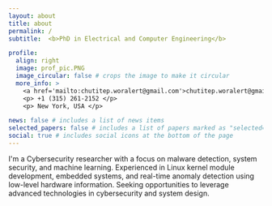 ```yaml
---
layout: about
title: about
permalink: /
subtitle:  <b>PhD in Electrical and Computer Engineering</b>

profile:
  align: right
  image: prof_pic.PNG
  image_circular: false # crops the image to make it circular
  more_info: >
    <a href='mailto:chutitep.woralert@gmail.com'>chutitep.woralert@gmail.com</a>
    <p> +1 (315) 261-2152 </p> 
    <p> New York, USA </p>

news: false # includes a list of news items
selected_papers: false # includes a list of papers marked as "selected={true}"
social: true # includes social icons at the bottom of the page
---
```


I'm a Cybersecurity researcher with a focus on malware detection, system security, and machine learning. Experienced in Linux kernel module development, embedded systems, and real-time anomaly detection using low-level hardware information. Seeking opportunities to leverage advanced technologies in cybersecurity and system design.
